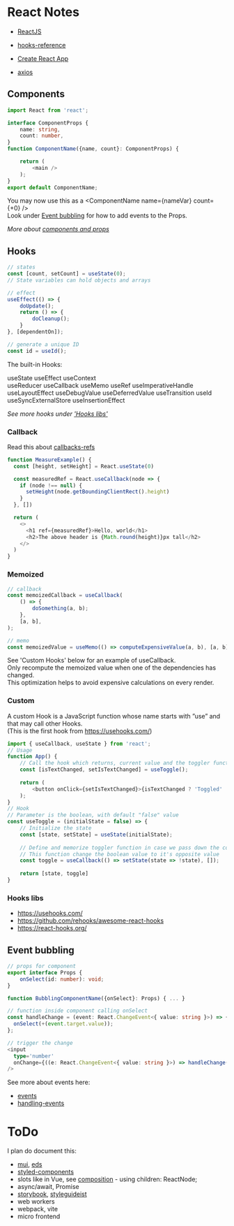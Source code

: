 # React Notes

- [ReactJS](https://reactjs.org/)
- [hooks-reference](https://reactjs.org/docs/hooks-reference.html)
- [Create React App](https://create-react-app.dev/)

- [axios](https://axios-http.com/)

## Components
``` ts
import React from 'react';

interface ComponentProps {
    name: string,
    count: number,
}
function ComponentName({name, count}: ComponentProps) {

    return (
        <main />
    );
}
export default ComponentName;
```

You may now use this as a \<ComponentName name={nameVar} count={+0} /\><br />
Look under [Event bubbling](#event-bubbling) for how to add events to the Props.

*More about [components and props](https://reactjs.org/docs/components-and-props.html)*


## Hooks
``` ts
// states
const [count, setCount] = useState(0);
// State variables can hold objects and arrays

// effect
useEffect(() => {
    doUpdate();
    return () => {
        doCleanup();
    }
}, [dependentOn]);

// generate a unique ID
const id = useId();

```
The built-in Hooks:

useState
useEffect
useContext<br/>
useReducer
useCallback
useMemo
useRef
useImperativeHandle
useLayoutEffect
useDebugValue
useDeferredValue
useTransition
useId<br />
useSyncExternalStore
useInsertionEffect

*See more hooks under ['Hooks libs'](#hooks-libs)*


### Callback
Read this about [callbacks-refs](https://tkdodo.eu/blog/avoiding-use-effect-with-callback-refs)
``` ts
function MeasureExample() {
  const [height, setHeight] = React.useState(0)

  const measuredRef = React.useCallback(node => {
    if (node !== null) {
      setHeight(node.getBoundingClientRect().height)
    }
  }, [])

  return (
    <>
      <h1 ref={measuredRef}>Hello, world</h1>
      <h2>The above header is {Math.round(height)}px tall</h2>
    </>
  )
}
```

### Memoized
``` ts
// callback
const memoizedCallback = useCallback(
    () => {
        doSomething(a, b);
    },
    [a, b],
);

// memo
const memoizedValue = useMemo(() => computeExpensiveValue(a, b), [a, b]);

```
See 'Custom Hooks' below for an example of useCallback.<br />
Only recompute the memoized value when one of the dependencies has changed.<br/>
This optimization helps to avoid expensive calculations on every render.

### Custom
A custom Hook is a JavaScript function whose name starts with ”use” and that may call other Hooks.<br />
(This is the first hook from https://usehooks.com/)
``` ts
import { useCallback, useState } from 'react';
// Usage
function App() {
    // Call the hook which returns, current value and the toggler function
    const [isTextChanged, setIsTextChanged] = useToggle();
    
    return (
        <button onClick={setIsTextChanged}>{isTextChanged ? 'Toggled' : 'Click to Toggle'}</button>
    );
}
// Hook
// Parameter is the boolean, with default "false" value
const useToggle = (initialState = false) => {
    // Initialize the state
    const [state, setState] = useState(initialState);
    
    // Define and memorize toggler function in case we pass down the component,
    // This function change the boolean value to it's opposite value
    const toggle = useCallback(() => setState(state => !state), []);
    
    return [state, toggle]
}
```

### Hooks libs
- https://usehooks.com/
- https://github.com/rehooks/awesome-react-hooks 
- https://react-hooks.org/

## Event bubbling

``` ts
// props for component    
export interface Props {
    onSelect(id: number): void;
}

function BubblingComponentName({onSelect}: Props) { ... }

// function inside component calling onSelect
const handleChange = (event: React.ChangeEvent<{ value: string }>) => {
  onSelect(+(event.target.value)); 
};

// trigger the change
<input 
  type='number'
  onChange={((e: React.ChangeEvent<{ value: string }>) => handleChange(e))}     
/>

``` 
See more about events here:
- [events](https://reactjs.org/docs/events.html)
- [handling-events](https://reactjs.org/docs/handling-events.html)

# ToDo

I plan do document this:

- [mui](https://mui.com/), [eds](https://eds.equinor.com/)
- [styled-components](https://www.npmjs.com/package/styled-components)
- slots like in Vue, see [composition](https://reactjs.org/docs/composition-vs-inheritance.html) - using children: ReactNode;
- async/await, Promise
- [storybook](https://storybook.js.org/), [styleguideist](https://react-styleguidist.js.org/)
- web workers
- webpack, vite
- micro frontend
